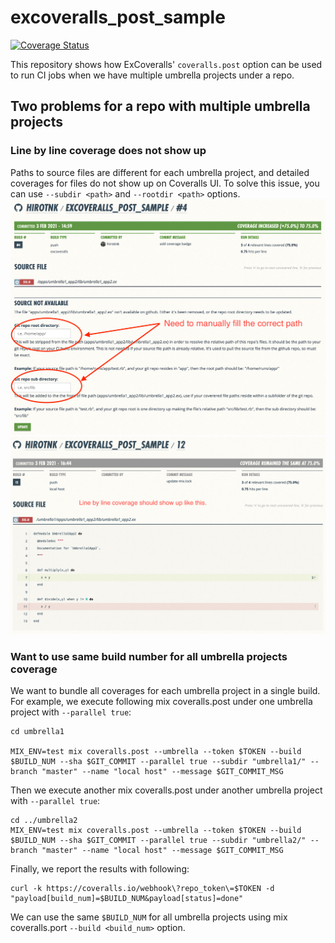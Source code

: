 # excoveralls_post_sample
[![Coverage Status](https://coveralls.io/repos/github/hirotnk/excoveralls_post_sample/badge.svg?branch=main)](https://coveralls.io/github/hirotnk/excoveralls_post_sample?branch=main)

This repository shows how ExCoveralls' `coveralls.post` option can be used to run CI jobs when we have multiple umbrella projects under a repo.

## Two problems for a repo with multiple umbrella projects

### Line by line coverage does not show up
Paths to source files are different for each umbrella project, and detailed coverages for files do not show up on Coveralls UI. To solve this issue, you can use `--subdir <path>` and `--rootdir <path>` options.
![Path is broken](images/coveralls_missing_code_coverage.png)
![Path is NOT broken](images/coveralls_with_code_coverage.png)

### Want to use same build number for all umbrella projects coverage
We want to bundle all coverages for each umbrella project in a single build.
For example, we execute following mix coveralls.post under one umbrella project with `--parallel true`:
```
cd umbrella1

MIX_ENV=test mix coveralls.post --umbrella --token $TOKEN --build $BUILD_NUM --sha $GIT_COMMIT --parallel true --subdir "umbrella1/" --branch "master" --name "local host" --message $GIT_COMMIT_MSG
```

Then we execute another mix coveralls.post under another umbrella project with `--parallel true`:
```
cd ../umbrella2
MIX_ENV=test mix coveralls.post --umbrella --token $TOKEN --build $BUILD_NUM --sha $GIT_COMMIT --parallel true --subdir "umbrella2/" --branch "master" --name "local host" --message $GIT_COMMIT_MSG
```

Finally, we report the results with following:
```
curl -k https://coveralls.io/webhook\?repo_token\=$TOKEN -d "payload[build_num]=$BUILD_NUM&payload[status]=done"
```
We can use the same `$BUILD_NUM` for all umbrella projects using mix coveralls.port `--build <build_num>` option.
